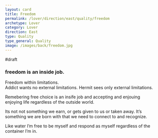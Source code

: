 ```yaml
---
layout: card
title: Freedom
permalink: /lover/direction/east/quality/freedom
archetype: Lover
category: Lover
direction: East
type: Quality
type_general: Quality
image: /images/back/freedom.jpg
---
```

#draft   
  
### freedom is an inside job.   
  
Freedom within limitations.   
Addict wants no external limitations. Hermit sees only external limitations.   
  
Remebering free choice is an insife job and accepting and enjouing enjoying life regardless of the outside world.   
  
Its not not something we earn, or gets given to us or taken away. It’s something we are born with that we need to connect to and recognize.   
  
Like water I’m free to be myself and respond as myself regardless of the container I’m in. 
